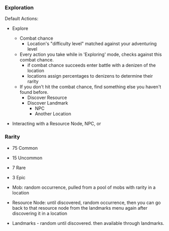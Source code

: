 ### Exploration

Default Actions:
- Explore
  - Combat chance
    - Location's "difficulty level" matched against your adventuring level
  - Every action you take while in 'Exploring' mode, checks against this combat chance.
    - if combat chance succeeds enter battle with a denizen of the location
    - locations assign percentages to denizens to determine their rarity
  - If you don't hit the combat chance, find something else you haven't found before.
    - Discover Resource
    - Discover Landmark
      - NPC
      - Another Location

- Interacting with a Resource Node, NPC, or


### Rarity

- 75 Common
- 15 Uncommon
- 7 Rare
- 3 Epic


- Mob: random occurrence, pulled from a pool of mobs with rarity in a location
- Resource Node: until discovered, random occurrence, then you can go back to that resource node from the landmarks menu again after discovering it in a location
- Landmarks - random until discovered. then available through landmarks.
